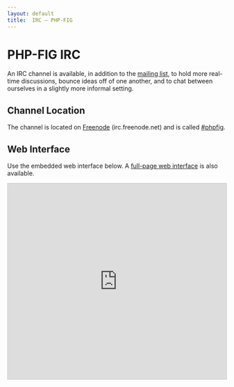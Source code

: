 ```yaml
---
layout: default
title:  IRC — PHP-FIG
---
```

# PHP-FIG IRC

An IRC channel is available, in addition to the [mailing list][mailing], to
hold more real-time discussions, bounce ideas off of one another, and to chat
between ourselves in a slightly more informal setting.

## Channel Location

The channel is located on [Freenode][freenode] (irc.freenode.net)
and is called [#phpfig][irc-channel].

## Web Interface

Use the embedded web interface below. A [full-page web interface][irc-fullscreen] is also available.

<iframe src="http://webchat.freenode.net?nick=fig...&amp;channels=phpfig&amp;prompt=1"
    style="width:100%; height:450px; border:1px solid #CCC"></iframe>

  [mailing]: http://groups.google.com/group/php-fig/
  [freenode]: http://www.freenode.net
  [irc-channel]: irc://freenode.net/phpfig
  [irc-fullscreen]: /irc/fullscreen/